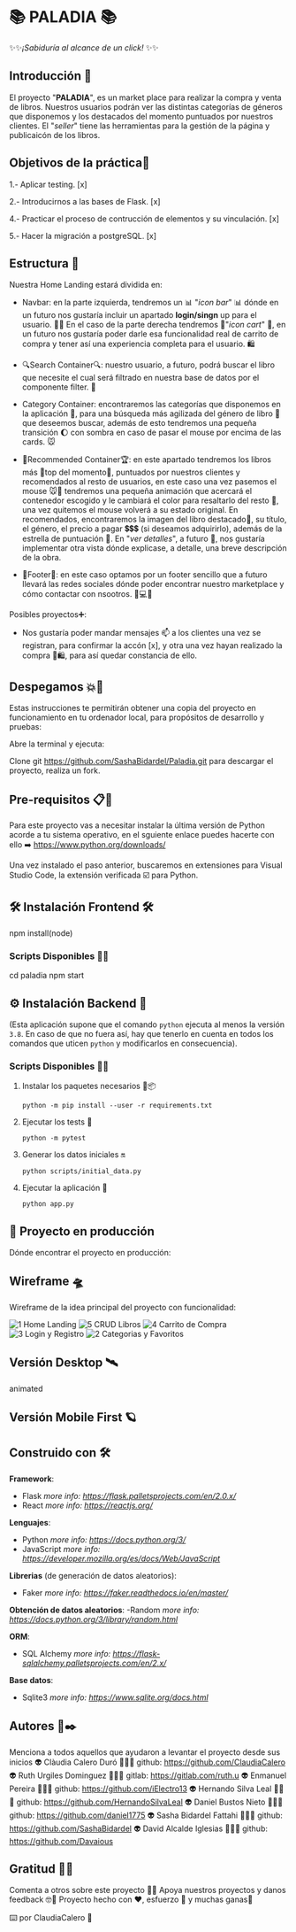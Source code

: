 # 📚 **PALADIA** 📚
✨✨*¡Sabiduría al alcance de un click!* ✨✨	

## Introducción 🔬
El proyecto "**PALADIA**", es un market place para realizar la compra y venta de libros. Nuestros usuarios podrán ver las distintas categorías de géneros que disponemos y los destacados del momento puntuados por nuestros clientes.
El "*seller*" tiene las herramientas para la gestión de la página y publicaicón de los libros.


## Objetivos de la práctica🛫

1.- Aplicar testing. [x]

2.- Introducirnos a las bases de Flask. [x]

4.- Practicar el proceso de contrucción de elementos y su vinculación. [x]

5.- Hacer la migración a postgreSQL. [x]


## Estructura 🎡
Nuestra Home Landing estará dividida en:

 - Navbar: en la parte izquierda, tendremos un 📊 "*icon bar*" 📊 dónde en un futuro nos gustaría incluir un apartado **login/singn** up para el usuario. 🙆‍♀️ En el caso de la parte derecha tendremos 🛒"*icon cart*" 🛒, en un futuro nos gustaría poder darle esa funcionalidad real de carrito de compra y tener así una experiencia completa para el usuario. 🛍️

 - 🔍Search Container🔍: nuestro usuario, a futuro, podrá buscar el libro que necesite el cual será filtrado en nuestra base de datos por el componente filter. 🔖

- Category Container: encontraremos las categorías que disponemos en la aplicación 📇, para una búsqueda más agilizada del género de libro 📖 que deseemos buscar, además de esto tendremos una pequeña transición 🌔 con sombra en caso de pasar el mouse por encima de las cards. 🐭

- 🍾Recommended Container🏆: en este apartado tendremos los libros más 🌟top del momento🌟, puntuados por nuestros clientes y recomendados al resto de usuarios, en este caso una vez pasemos el mouse 🐭🧀 tendremos una pequeña animación que acercará el contenedor escogido y le cambiará el color para resaltarlo del resto 📌, una vez quitemos el mouse volverá a su estado original. En recomendados,  encontraremos la imagen del libro destacado🌟, su título, el género, el precio a pagar 💲💲💲 (si deseamos adquirirlo), además de la estrella de puntuación 🤩. En "*ver detalles*", a futuro 🌠, nos gustaría implementar otra vista dónde explicase, a detalle, una breve descripción de la obra.

- 🐾Footer🐾: en este caso optamos por un footer sencillo que a futuro llevará las redes sociales dónde poder encontrar nuestro marketplace y cómo contactar con nsootros. 📱💻📧

Posibles proyectos➕:
- Nos gustaría poder mandar mensajes 📫 a los clientes una vez se registran, para confirmar la accón [x], y otra una vez hayan realizado la compra 🛒🛍️, para así quedar constancia de ello.



## Despegamos 💥🚀 
Estas instrucciones te permitirán obtener una copia del proyecto en funcionamiento en tu ordenador local, para propósitos de desarrollo y pruebas:

Abre la terminal y ejecuta:

Clone git https://github.com/SashaBidardel/Paladia.git para descargar el proyecto, realiza un fork.


## Pre-requisitos 📋💬
Para este proyecto vas a necesitar instalar la última versión de Python acorde a tu sistema operativo, en el sguiente enlace puedes hacerte con ello ➡️ https://www.python.org/downloads/

Una vez instalado el paso anterior, buscaremos en extensiones para Visual Studio Code, la extensión verificada ☑️ para Python.


## 🛠️ Instalación Frontend 🛠️
npm install(node)

### Scripts Disponibles 🔌🔋
cd paladia
npm start


## ⚙️ Instalación Backend 🔧
(Esta aplicación supone que el comando `python` ejecuta al menos la versión `3.8`.
 En caso de que no fuera así, hay que tenerlo en cuenta en todos los comandos que uticen `python` y modificarlos en consecuencia).

### Scripts Disponibles 🔌🔋
1. Instalar los paquetes necesarios 📁📦

    `python -m pip install --user -r requirements.txt`

2. Ejecutar los tests 🧪

    `python -m pytest`

3. Generar los datos iniciales 🔛

    `python scripts/initial_data.py`

4. Ejecutar la aplicación 🥇

    `python app.py`



## 🚀 Proyecto en producción
Dónde encontrar el proyecto en producción:

## Wireframe 🛸
Wireframe de la idea principal del proyecto con funcionalidad:

![1  Home Landing](https://user-images.githubusercontent.com/92159714/154488978-37686cee-3b98-41e6-bb0c-eec8ff036678.png)
![5  CRUD Libros](https://user-images.githubusercontent.com/92159714/154488981-46c9f11b-0c09-4ef6-b8d1-cfb6b3174c44.png)
![4  Carrito de Compra](https://user-images.githubusercontent.com/92159714/154488984-ec6c637e-f5af-4074-a092-626dd0a3d377.png)
![3  Login y Registro](https://user-images.githubusercontent.com/92159714/154488985-2f6ccd78-6a75-4ea7-84be-acd3cfbd378e.png)
![2  Categorias y Favoritos](https://user-images.githubusercontent.com/92159714/154488987-a2c01336-c5fb-42f7-8b1d-c3d77f5c6e16.png)


## Versión Desktop 🛰️
animated

## Versión Mobile First 🪐





## Construido con 🛠️
**Framework**:
 - Flask *more info:* *https://flask.palletsprojects.com/en/2.0.x/*
 - React *more info:* *https://reactjs.org/*

**Lenguajes**:
- Python *more info:* *https://docs.python.org/3/*
- JavaScript *more info:* *https://developer.mozilla.org/es/docs/Web/JavaScript*

**Librerias** (de generación de datos aleatorios):
- Faker *more info:* *https://faker.readthedocs.io/en/master/*

**Obtención de datos aleatorios**:
-Random *more info:* *https://docs.python.org/3/library/random.html*

**ORM**: 
- SQL Alchemy *more info:* *https://flask-sqlalchemy.palletsprojects.com/en/2.x/*

**Base datos**: 
- Sqlite3 *more info:* *https://www.sqlite.org/docs.html*



## Autores 🌻✒️
Menciona a todos aquellos que ayudaron a levantar el proyecto desde sus inicios
👽 Clàudia Calero Duró  👀👀👀 github: https://github.com/ClaudiaCalero
👽 Ruth Urgiles Dominguez  👀👀👀 gitlab: https://gitlab.com/ruth.u
👽 Enmanuel Pereira  👀👀👀 github: https://github.com/iElectro13
👽 Hernando Silva Leal  👀👀👀 github: https://github.com/HernandoSilvaLeal
👽 Daniel Bustos Nieto  👀👀👀 github: https://github.com/daniel1775
👽 Sasha Bidardel Fattahi  👀👀👀 github: https://github.com/SashaBidardel
👽 David Alcalde Iglesias  👀👀👀 github: https://github.com/Davaious



## Gratitud 🎁🤸
Comenta a otros sobre este proyecto 📢🤘
Apoya nuestros proyectos y danos feedback 🤓🍻
Proyecto hecho con ❤️, esfuerzo 🦾 y muchas ganas🎢



⌨️ por ClaudiaCalero 🌻

